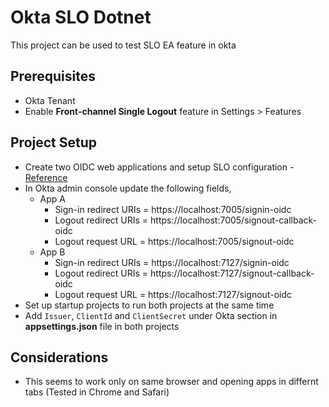 ﻿# Okta SLO Dotnet

This project can be used to test SLO EA feature in okta


## Prerequisites
- Okta Tenant
- Enable **Front-channel Single Logout** feature in Settings > Features

## Project Setup
- Create two OIDC web applications and setup SLO configuration - [Reference](https://developer.okta.com/docs/guides/single-logout/main/)
- In Okta admin console update the following fields,
    - App A
        - Sign-in redirect URIs = https://localhost:7005/signin-oidc
        - Logout redirect URIs = https://localhost:7005/signout-callback-oidc
        - Logout request URL = https://localhost:7005/signout-oidc
    - App B
        - Sign-in redirect URIs = https://localhost:7127/signin-oidc
        - Logout redirect URIs = https://localhost:7127/signout-callback-oidc
        - Logout request URL = https://localhost:7127/signout-oidc
- Set up startup projects to run both projects at the same time
- Add `Issuer`, `ClientId` and `ClientSecret` under Okta section in **appsettings.json** file in both projects
     
## Considerations
- This seems to work only on same browser and opening apps in differnt tabs (Tested in Chrome and Safari)
